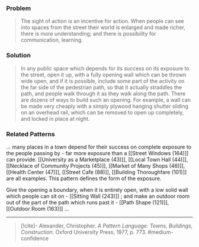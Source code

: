 ### Problem
>The sight of action is an incentive for action. When people can see into spaces from the street their world is enlarged and made richer, there is more understanding; and there is possibility for communication, learning.

### Solution
>In any public space which depends for its success on its exposure to the street, open it up, with a fully opening wall which can be thrown wide open, and if it is possible, include some part of the activity on the far side of the pedestrian path, so that it actually straddles the path, and people walk through it as they walk along the path.
>There are dozens of ways to build such an opening. For example, a wall can be made very cheaply with a simply plywood hanging shutter sliding on an overhead rail, which can be removed to open up completely, and locked in place at night.

### Related Patterns
... many places in a town depend for their success on complete exposure to the people passing by - far more exposure than a [[Street Windows (164)]] can provide. [[University as a Marketplace (43)]], [[Local Town Hall (44)]], [[Necklace of Community Projects (45)]], [[Market of Many Shops (46)]], [[Health Center (47)]], [[Street Cafe (88)]], [[Building Thoroughfare (101)]] are all examples. This pattern defines the form of the exposure.

Give the opening a boundary, when it is entirely open, with a low solid wall which people can sit on - [[Sitting Wall (243)]] ; and make an outdoor room out of the part of the path which runs past it - [[Path Shape (121)]], [[Outdoor Room (163)]] ... 

---
> [!cite]- Alexander, Christopher. _A Pattern Language: Towns, Buildings, Construction_. Oxford University Press, 1977, p. 773.
> #medium-confidence 